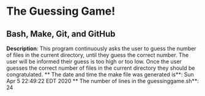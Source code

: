 # The Guessing Game!
## Bash, Make, Git, and GitHub
**Description**: This program continuously asks the user to guess the number of files in the current 
directory, until they guess the correct number. The user will be informed their guess is too high or too 
low. Once the user guesses the correct number of files in the current directory they should be congratulated.
**
The date and time the make file was generated is**: 
Sun Apr  5 22:49:22 EDT 2020
**
The number of lines in the guessinggame.sh**: 
24
